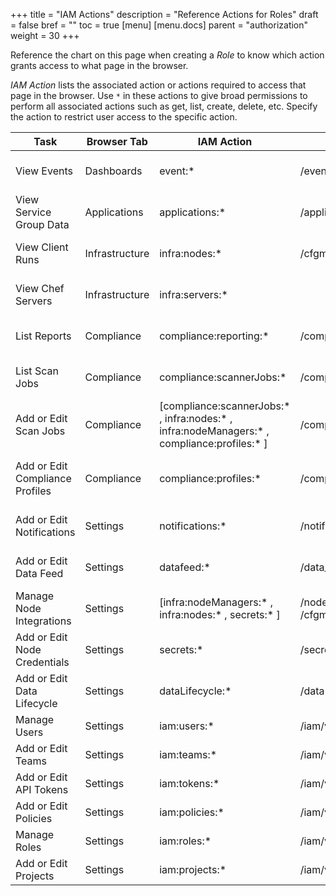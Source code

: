 +++
title = "IAM Actions"
description = "Reference Actions for Roles"
draft = false
bref = ""
toc = true
[menu]
  [menu.docs]
    parent = "authorization"
    weight = 30
+++

Reference the chart on this page when creating a *Role* to know which action grants access to what page in the browser.

*IAM Action* lists the associated action or actions required to access that page in the browser. 
Use `*` in these actions to give broad permissions to perform all associated actions such as get, list, create, delete, etc.
Specify the action to restrict user access to the specific action.


|  Task           | Browser Tab     | IAM Action       | API endpoint  | URL       |
| --------------- | --------------- | ---------------- | ------------- | --------- |
| View Events | Dashboards | event:* | /event_feed | https://{{< example_fqdn "automate" >}}/dashboards/event-feed |
| View Service Group Data | Applications | applications:*  | /applications/service-groups | https://{{< example_fqdn "automate" >}}/applications/service-groups |
| View Client Runs | Infrastructure | infra:nodes:*   | /cfgmgmt/nodes | https://{{< example_fqdn "automate" >}}/infrastructure/client-runs |
| View Chef Servers | Infrastructure | infra:servers:* | <endpoint> | https://{{< example_fqdn "automate" >}}/infrastructure/chef-servers |
| List Reports | Compliance | compliance:reporting:*  | /compliance/reporting/reports | https://{{< example_fqdn "automate" >}}/compliance/reports/overview |
| List Scan Jobs | Compliance | compliance:scannerJobs:* | /compliance/scanner/jobs | https://{{< example_fqdn "automate" >}}/compliance/scan-jobs/jobs |
| Add or Edit Scan Jobs | Compliance | [compliance:scannerJobs:* , infra:nodes:* , infra:nodeManagers:* , compliance:profiles:* ] | /compliance/scanner/jobs | https://{{< example_fqdn "automate" >}}/compliance/scan-jobs/jobs |
| Add or Edit Compliance Profiles | Compliance | compliance:profiles:* | /compliance/profiles | https://{{< example_fqdn "automate" >}}/compliance/compliance-profiles |
| Add or Edit Notifications | Settings | notifications:* | /notifications | https://{{< example_fqdn "automate" >}}/settings/notifications |
| Add or Edit Data Feed | Settings | datafeed:* | /data_feed/destination | https://{{< example_fqdn "automate" >}}/settings/data-feed |
| Manage Node Integrations | Settings | [infra:nodeManagers:* , infra:nodes:* , secrets:* ] | /nodemanagers , /cfgmgmt/nodes , /secrets | https://{{< example_fqdn "automate" >}}/settings/node-integrations |
| Add or Edit Node Credentials | Settings | secrets:* | /secrets | https://{{< example_fqdn "automate" >}}/settings/node-credentials |
| Add or Edit Data Lifecycle | Settings | dataLifecycle:* | /data-lifecycle | https://{{< example_fqdn "automate" >}}/settings/data-lifecycle |
| Manage Users | Settings | iam:users:* | /iam/v2/users | https://{{< example_fqdn "automate" >}}/settings/users |
| Add or Edit Teams | Settings | iam:teams:* | /iam/v2/teams | https://{{< example_fqdn "automate" >}}/settings/teams |
| Add or Edit API Tokens | Settings | iam:tokens:* | /iam/v2/tokens | https://{{< example_fqdn "automate" >}}/settings/tokens |
| Add or Edit Policies | Settings | iam:policies:* | /iam/v2/policies | https://{{< example_fqdn "automate" >}}/settings/policies |
| Manage Roles | Settings | iam:roles:* | /iam/v2/roles | https://{{< example_fqdn "automate" >}}/settings/roles |
| Add or Edit Projects | Settings | iam:projects:* | /iam/v2/projects | https://{{< example_fqdn "automate" >}}/settings/projects |

